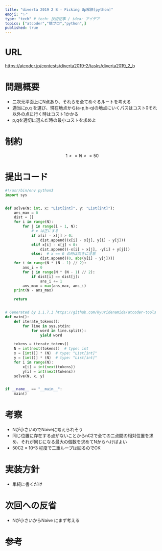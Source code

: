 ```yaml
---
title: "diverta 2019 2 B - Picking Up解説[python]"
emoji: "✨"
type: "tech" # tech: 技術記事 / idea: アイデア
topics: ["atcoder","競プロ","python",]
published: true
---
```


# URL
https://atcoder.jp/contests/diverta2019-2/tasks/diverta2019_2_b

# 問題概要
- 二次元平面上にN点あり、それらを全てめぐるルートを考える
- 適当にp,q を選び、現在地点から(a-p,b-q)の地点にいくパスはコスト0それ以外の点に行く時はコスト1かかる
- p,qを適切に選んだ時の最小コストを求めよ

# 制約
$$ 1 <= N <= 50$$
# 提出コード
```python
#!/usr/bin/env python3
import sys


def solve(N: int, x: "List[int]", y: "List[int]"):
    ans_max = 0
    dist = []
    for i in range(N):
        for j in range(i + 1, N):
            # x は正にする
            if x[i] - x[j] > 0:
                dist.append((x[i] - x[j], y[i] - y[j]))
            elif x[i] - x[j] < 0:
                dist.append((-x[i] + x[j], -y[i] + y[j]))
            else:  # x == 0 の時は向きに注意
                dist.append((0, abs(y[i] - y[j])))
    for i in range(N * (N - 1) // 2):
        ans_i = 0
        for j in range(N * (N - 1) // 2):
            if dist[i] == dist[j]:
                ans_i += 1
        ans_max = max(ans_max, ans_i)
    print(N - ans_max)

    return


# Generated by 1.1.7.1 https://github.com/kyuridenamida/atcoder-tools  (tips: You use the default template now. You can remove this line by using your custom template)
def main():
    def iterate_tokens():
        for line in sys.stdin:
            for word in line.split():
                yield word

    tokens = iterate_tokens()
    N = int(next(tokens))  # type: int
    x = [int()] * (N)  # type: "List[int]"
    y = [int()] * (N)  # type: "List[int]"
    for i in range(N):
        x[i] = int(next(tokens))
        y[i] = int(next(tokens))
    solve(N, x, y)


if __name__ == "__main__":
    main()

```

# 考察
- Nが小さいのでNaiveに考えられそう
- 同じ位置に存在する点がないことからnC2で全ての二点間の相対位置を求め、それが同じになる最大の個数を求めてNからへけばよい
- 50C2 = 10^3 程度で二重ループは回るのでOK
# 実装方針
- 単純に書くだけ

# 次回への反省
- Nが小さいからNaive にまず考える

# 参考
